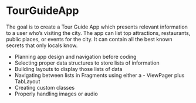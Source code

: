 # TourGuideApp

The goal is to create a Tour Guide App which presents relevant information to a user who’s visiting the city. The app can list top attractions, restaurants, public places, or events for the city. It can contain all the best known secrets that only locals know.

- Planning app design and navigation before coding
- Selecting proper data structures to store lists of information
- Building layouts to display those lists of data
- Navigating between lists in Fragments using either a - ViewPager plus TabLayout
- Creating custom classes
- Properly handling images or audio
